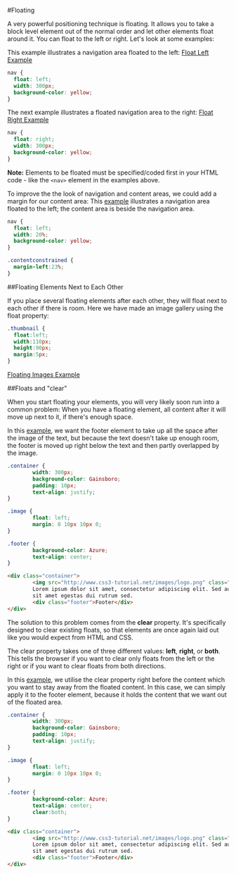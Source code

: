 #Floating

A very powerful positioning technique is floating. It allows you to take a block level element out of the normal order and let other elements float around it. You can float to the left or right. Let's look at some examples:

This example illustrates a navigation area floated to the left: <a href="archives/examples/floated1.htm" target="_blank">Float Left Example</a>

```css
nav {
  float: left;
  width: 300px;
  background-color: yellow;
}
```


The next example illustrates a floated navigation area to the right: <a href="archives/examples/floated2.htm" target="_blank">Float Right Example</a>

```css
nav {
  float: right;
  width: 300px;
  background-color: yellow;
}
```

**Note:** Elements to be floated must be specified/coded first in your HTML code - like the `<nav>` element in the examples above.


To improve the the look of navigation and content areas, we could add a margin for our content area: This <a href="archives/examples/floated3.htm" target="_blank">example</a> illustrates a navigation area floated to the left; the content area is beside the navigation area.

```css
nav {
  float: left;
  width: 20%;
  background-color: yellow;
}

.contentconstrained {
  margin-left:23%;
}
```


##Floating Elements Next to Each Other

If you place several floating elements after each other, they will float next to each other if there is room. Here we have made an image gallery using the float property:

```css
.thumbnail {
  float:left;
  width:110px;
  height:90px;
  margin:5px;
}
```

<a href="archives/examples/floated4.htm" target="_blank">Floating Images Example</a>


##Floats and "clear"

When you start floating your elements, you will very likely soon run into a common problem: When you have a floating element, all content after it will move up next to it, if there's enough space.

In this <a href="archives/examples/clear1.htm" target="_blank">example</a>, we want the footer element to take up all the space after the image of the text, but because the text doesn't take up enough room, the footer is moved up right below the text and then partly overlapped by the image.

```css
.container {
        width: 300px;
        background-color: Gainsboro;
        padding: 10px;
        text-align: justify;
}

.image {
        float: left;
        margin: 0 10px 10px 0;
}

.footer {
        background-color: Azure;
        text-align: center;
}
```
```html
<div class="container">
        <img src="http://www.css3-tutorial.net/images/logo.png" class="image">
        Lorem ipsum dolor sit amet, consectetur adipiscing elit. Sed auctor placerat metus,
        sit amet egestas dui rutrum sed.
        <div class="footer">Footer</div>
</div>
```


The solution to this problem comes from the **clear** property. It's specifically designed to clear existing floats, so that elements are once again laid out like you would expect from HTML and CSS.

The clear property takes one of three different values: **left**, **right**, or **both**. This tells the browser if you want to clear only floats from the left or the right or if you want to clear floats from both directions.

In this <a href="archives/examples/clear2.htm" target="_blank">example</a>, we utilise the clear property right before the content which you want to stay away from the floated content. In this case, we can simply apply it to the footer element, because it holds the content that we want out of the floated area.

```css
.container {
        width: 300px;
        background-color: Gainsboro;
        padding: 10px;
        text-align: justify;
}

.image {
        float: left;
        margin: 0 10px 10px 0;
}

.footer {
        background-color: Azure;
        text-align: center;
        clear:both;
}
```
```html
<div class="container">
        <img src="http://www.css3-tutorial.net/images/logo.png" class="image">
        Lorem ipsum dolor sit amet, consectetur adipiscing elit. Sed auctor placerat metus,
        sit amet egestas dui rutrum sed.
        <div class="footer">Footer</div>
</div>
```
